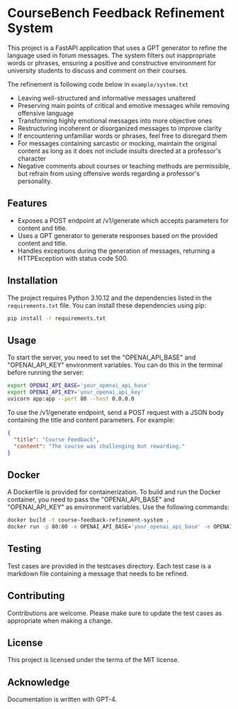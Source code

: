 # CourseBench Feedback Refinement System

This project is a FastAPI application that uses a GPT generator to refine the language used in forum messages. The system filters out inappropriate words or phrases, ensuring a positive and constructive environment for university students to discuss and comment on their courses.

The refinement is following code below in ``example/system.txt``

* Leaving well-structured and informative messages unaltered
* Preserving main points of critical and emotive messages while removing offensive language
* Transforming highly emotional messages into more objective ones
* Restructuring incoherent or disorganized messages to improve clarity
* If encountering unfamiliar words or phrases, feel free to disregard them
* For messages containing sarcastic or mocking, maintain the original content as long as it does not include insults directed at a professor's character
* Negative comments about courses or teaching methods are permissible, but refrain from using offensive words regarding a professor's personality.

## Features

- Exposes a POST endpoint at /v1/generate which accepts parameters for content and title.
- Uses a GPT generator to generate responses based on the provided content and title.
- Handles exceptions during the generation of messages, returning a HTTPException with status code 500.

## Installation

The project requires Python 3.10.12 and the dependencies listed in the `requirements.txt` file. You can install these dependencies using pip:

```bash
pip install -r requirements.txt
```

## Usage

To start the server, you need to set the "OPENAI_API_BASE" and "OPENAI_API_KEY" environment variables. You can do this in the terminal before running the server:

```bash
export OPENAI_API_BASE='your_openai_api_base'
export OPENAI_API_KEY='your_openai_api_key'
uvicorn app:app --port 80 --host 0.0.0.0
```

To use the /v1/generate endpoint, send a POST request with a JSON body containing the title and content parameters. For example:

```json
{
  "title": "Course Feedback",
  "content": "The course was challenging but rewarding."
}
```

## Docker

A Dockerfile is provided for containerization. To build and run the Docker container, you need to pass the "OPENAI_API_BASE" and "OPENAI_API_KEY" as environment variables. Use the following commands:

```bash
docker build -t course-feedback-refinement-system .
docker run -p 80:80 -e OPENAI_API_BASE='your_openai_api_base' -e OPENAI_API_KEY='your_openai_api_key' course-feedback-refinement-system
```

## Testing

Test cases are provided in the testcases directory. Each test case is a markdown file containing a message that needs to be refined.

## Contributing

Contributions are welcome. Please make sure to update the test cases as appropriate when making a change.

## License

This project is licensed under the terms of the MIT license.

## Acknowledge

Documentation is written with GPT-4.